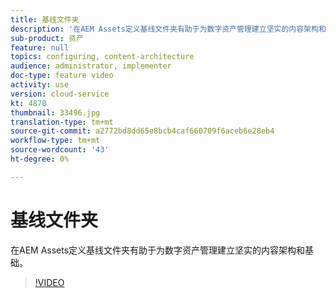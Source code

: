 ```yaml
---
title: 基线文件夹
description: '在AEM Assets定义基线文件夹有助于为数字资产管理建立坚实的内容架构和基础。 '
sub-product: 资产
feature: null
topics: configuring, content-architecture
audience: administrator, implementer
doc-type: feature video
activity: use
version: cloud-service
kt: 4870
thumbnail: 33496.jpg
translation-type: tm+mt
source-git-commit: a2772bd8dd65e8bcb4caf660709f6aceb6e28eb4
workflow-type: tm+mt
source-wordcount: '43'
ht-degree: 0%

---
```



# 基线文件夹

在AEM Assets定义基线文件夹有助于为数字资产管理建立坚实的内容架构和基础。

>[!VIDEO](https://video.tv.adobe.com/v/33496/?quality=12&learn=on&hidetitle=true)
